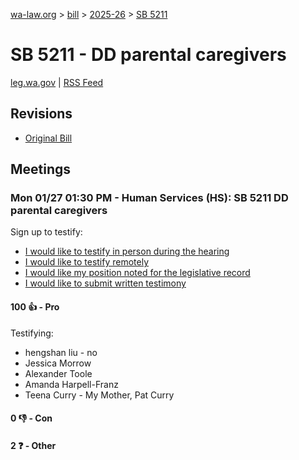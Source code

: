 [wa-law.org](/) > [bill](/bill/) > [2025-26](/bill/2025-26/) > [SB 5211](/bill/2025-26/sb/5211/)

# SB 5211 - DD parental caregivers
[leg.wa.gov](https://app.leg.wa.gov/billsummary?BillNumber=5211&Year=2025&Initiative=false) | [RSS Feed](./rss.xml)

## Revisions
* [Original Bill](1/)

## Meetings
### Mon 01/27 01:30 PM - Human Services (HS): SB 5211 DD parental caregivers
Sign up to testify:
* [I would like to testify in person during the hearing](https://app.leg.wa.gov/csi/Testifier/Add?chamber=House&mId=32561&aId=161995&caId=25002&tId=1)
* [I would like to testify remotely](https://app.leg.wa.gov/csi/Testifier/Add?chamber=House&mId=32561&aId=161995&caId=25002&tId=2)
* [I would like my position noted for the legislative record](https://app.leg.wa.gov/csi/Testifier/Add?chamber=House&mId=32561&aId=161995&caId=25002&tId=3)
* [I would like to submit written testimony](https://app.leg.wa.gov/csi/Testifier/Add?chamber=House&mId=32561&aId=161995&caId=25002&tId=4)

#### 100 👍 - Pro
Testifying:
* hengshan liu - no
* Jessica Morrow
* Alexander Toole
* Amanda Harpell-Franz
* Teena Curry - My Mother, Pat Curry

#### 0 👎 - Con

#### 2 ❓ - Other
